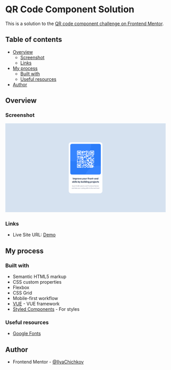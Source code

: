 # QR Code Component Solution

This is a solution to the [QR code component challenge on Frontend Mentor](https://www.frontendmentor.io/challenges/qr-code-component-iux_sIO_H).

## Table of contents

- [Overview](#overview)
    - [Screenshot](#screenshot)
    - [Links](#links)
- [My process](#my-process)
    - [Built with](#built-with)
    - [Useful resources](#useful-resources)
- [Author](#author)

## Overview

### Screenshot

![](./screenshot.png)

### Links

- Live Site URL: [Demo](https://your-live-site-url.com)

## My process

### Built with

- Semantic HTML5 markup
- CSS custom properties
- Flexbox
- CSS Grid
- Mobile-first workflow
- [VUE](https://vuejs.org/) - VUE framework
- [Styled Components](https://tailwindcss.ru/) - For styles

### Useful resources

- [Google Fonts](https://fonts.google.com/)

## Author

- Frontend Mentor - [@IlyaChichkov](https://www.frontendmentor.io/profile/IlyaChichkov)
